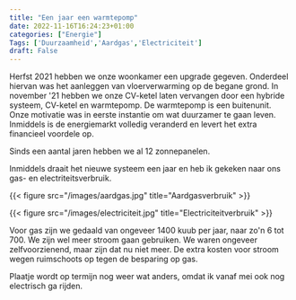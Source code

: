 ```yaml
---
title: "Een jaar een warmtepomp"
date: 2022-11-16T16:24:23+01:00
categories: ["Energie"]
Tags: ['Duurzaamheid','Aardgas','Electriciteit']
draft: False
---
```


Herfst 2021 hebben we onze woonkamer een upgrade gegeven. Onderdeel hiervan was het aanleggen
van vloerverwarming op de begane grond.
In november '21 hebben we onze CV-ketel laten vervangen door een hybride systeem, CV-ketel en warmtepomp.
De warmtepomp is een buitenunit. Onze motivatie was in eerste instantie om wat duurzamer te gaan leven. Inmiddels
is de energiemarkt volledig veranderd en levert het extra financieel voordele op.

Sinds een aantal jaren hebben we al 12 zonnepanelen.

Inmiddels draait het nieuwe systeem een jaar en heb ik gekeken naar ons gas- en electriteitsverbruik.

{{< figure src="/images/aardgas.jpg" title="Aardgasverbruik" >}}

{{< figure src="/images/electriciteit.jpg" title="Electriciteitverbruik" >}}

Voor gas zijn we gedaald van ongeveer 1400 kuub per jaar, naar zo'n 6 tot 700. We zijn wel meer
stroom gaan gebruiken. We waren ongeveer zelfvoorzienend, maar zijn dat nu niet meer.
De extra kosten voor stroom wegen ruimschoots op tegen de besparing op gas.

Plaatje wordt op termijn nog weer wat anders, omdat ik vanaf mei ook nog electrisch ga rijden.
